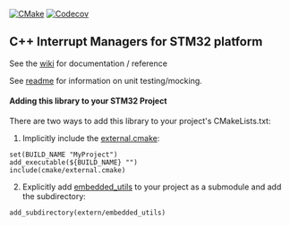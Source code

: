 [![CMake](https://github.com/cracked-machine/stm32_interrupt_managers/actions/workflows/cmake.yml/badge.svg)](https://github.com/cracked-machine/stm32_interrupt_managers/actions/workflows/cmake.yml)
[![Codecov](https://img.shields.io/codecov/c/github/cracked-machine/stm32_interrupt_managers)](https://app.codecov.io/gh/cracked-machine/stm32_interrupt_managers)

## C++ Interrupt Managers for STM32 platform

See the [wiki](https://github.com/cracked-machine/stm32_interrupt_managers/wiki) for documentation / reference

See [readme](tests) for information on unit testing/mocking.

#### Adding this library to your STM32 Project

There are two ways to add this library to your project's CMakeLists.txt:

1. Implicitly include the [external.cmake](cmake/external.cmake):

```
set(BUILD_NAME "MyProject")
add_executable(${BUILD_NAME} "")
include(cmake/external.cmake)
```

2. Explicitly add [embedded_utils](https://github.com/cracked-machine/embedded_utils.git) to your project as a submodule and add the subdirectory:

```
add_subdirectory(extern/embedded_utils)
```


